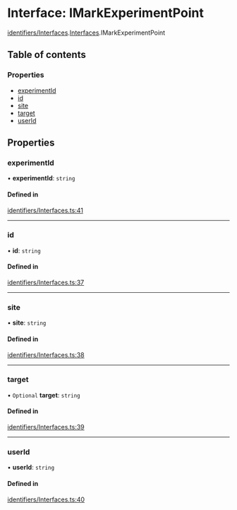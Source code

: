 # Interface: IMarkExperimentPoint

[identifiers/Interfaces](../modules/identifiers_Interfaces.md).[Interfaces](../modules/identifiers_Interfaces.Interfaces.md).IMarkExperimentPoint

## Table of contents

### Properties

- [experimentId](identifiers_Interfaces.Interfaces.IMarkExperimentPoint.md#experimentid)
- [id](identifiers_Interfaces.Interfaces.IMarkExperimentPoint.md#id)
- [site](identifiers_Interfaces.Interfaces.IMarkExperimentPoint.md#site)
- [target](identifiers_Interfaces.Interfaces.IMarkExperimentPoint.md#target)
- [userId](identifiers_Interfaces.Interfaces.IMarkExperimentPoint.md#userid)

## Properties

### experimentId

• **experimentId**: `string`

#### Defined in

[identifiers/Interfaces.ts:41](https://github.com/CarnegieLearningWeb/UpGrade/blob/01c083e7/clientlibs/js/src/identifiers/Interfaces.ts#L41)

___

### id

• **id**: `string`

#### Defined in

[identifiers/Interfaces.ts:37](https://github.com/CarnegieLearningWeb/UpGrade/blob/01c083e7/clientlibs/js/src/identifiers/Interfaces.ts#L37)

___

### site

• **site**: `string`

#### Defined in

[identifiers/Interfaces.ts:38](https://github.com/CarnegieLearningWeb/UpGrade/blob/01c083e7/clientlibs/js/src/identifiers/Interfaces.ts#L38)

___

### target

• `Optional` **target**: `string`

#### Defined in

[identifiers/Interfaces.ts:39](https://github.com/CarnegieLearningWeb/UpGrade/blob/01c083e7/clientlibs/js/src/identifiers/Interfaces.ts#L39)

___

### userId

• **userId**: `string`

#### Defined in

[identifiers/Interfaces.ts:40](https://github.com/CarnegieLearningWeb/UpGrade/blob/01c083e7/clientlibs/js/src/identifiers/Interfaces.ts#L40)
